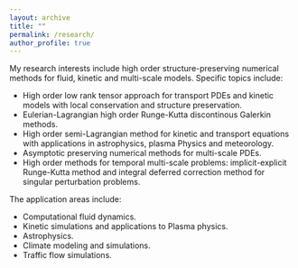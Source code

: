 ```yaml
---
layout: archive
title: ""
permalink: /research/
author_profile: true
---
```


My research interests include high order structure-preserving numerical methods for fluid, kinetic and multi-scale models. Specific topics include: 

- High order low rank tensor approach for transport PDEs and kinetic models with local conservation and structure preservation. 
- Eulerian-Lagrangian high order Runge-Kutta discontinous Galerkin methods.
- High order semi-Lagrangian method for kinetic and transport equations with applications in astrophysics, plasma Physics and meteorology.
- Asymptotic preserving numerical methods for multi-scale PDEs. 
- High order methods for temporal multi-scale problems: implicit-explicit Runge-Kutta method and integral deferred correction method for singular perturbation problems.

The application areas include:

- Computational fluid dynamics.
- Kinetic simulations and applications to Plasma physics.
- Astrophysics.
- Climate modeling and simulations.
- Traffic flow simulations. 


